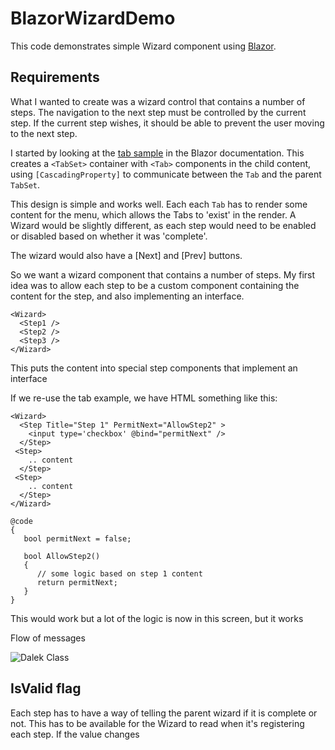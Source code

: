 # BlazorWizardDemo

This code demonstrates simple Wizard component using [Blazor](https://www.blazor.net).

## Requirements

What I wanted to create was a wizard control that contains a number of steps. The 
navigation to the next step must be controlled by the current step. If the current 
step wishes, it should be able to prevent the user moving to the next step. 


I started by looking at the [tab sample](https://docs.microsoft.com/en-us/aspnet/core/blazor/components?view=aspnetcore-3.1#tabset-example)
in the Blazor documentation. This creates a `<TabSet>` container with `<Tab>` 
components in the child content, using `[CascadingProperty]` to communicate between 
the `Tab` and the parent `TabSet`.

This design is simple and works well. Each each `Tab` has to render some content 
for the menu, which allows the Tabs to 'exist' in the render. A Wizard would be slightly different, 
as each step would need to be enabled or disabled based on whether it was 'complete'.

The wizard would also have a [Next] and [Prev] buttons.

So we want a wizard component that contains a number of steps. My first idea was to allow each step
to be a custom component containing the content for the step, and also implementing an interface.

```
<Wizard>
  <Step1 />
  <Step2 />
  <Step3 />
</Wizard>
```
This puts the content into special step components that implement an interface


If we re-use the tab example, we have HTML something like this:
```
<Wizard>
  <Step Title="Step 1" PermitNext="AllowStep2" >
    <input type='checkbox' @bind="permitNext" />
  </Step>
 <Step>
    .. content  
  </Step>
 <Step>
    .. content  
  </Step>
</Wizard>

@code
{
   bool permitNext = false;

   bool AllowStep2() 
   {
      // some logic based on step 1 content
      return permitNext;
   }
}
```

This would work but a lot of the logic is now in this screen, but it works

Flow of messages

![Dalek Class](http://yuml.me/diagram/plain;dir:LR;scale:80/class/,%20%5BModel%5D%20-%3E%20%5BStep%5D,%20%5BContent%5D-%3E%5BStep%5D,%20%5BStep%5D-%3E%5BWizard%5D.png)

## IsValid flag

Each step has to have a way of telling the parent wizard if it is complete or not. This has to be available
for the Wizard to read when it's registering each step. If the value changes